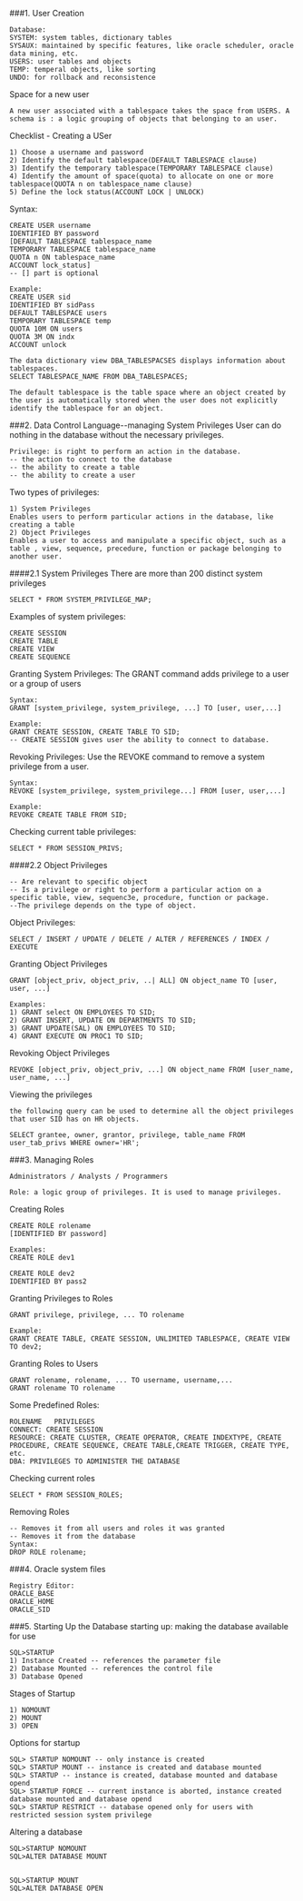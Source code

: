 ###1. User Creation
```
Database:
SYSTEM: system tables, dictionary tables
SYSAUX: maintained by specific features, like oracle scheduler, oracle data mining, etc.
USERS: user tables and objects
TEMP: temperal objects, like sorting
UNDO: for rollback and reconsistence
```

Space for a new user
```
A new user associated with a tablespace takes the space from USERS. A schema is : a logic grouping of objects that belonging to an user.
```
Checklist - Creating a USer
```
1) Choose a username and password
2) Identify the default tablespace(DEFAULT TABLESPACE clause)
3) Identify the temporary tablespace(TEMPORARY TABLESPACE clause)
4) Identify the amount of space(quota) to allocate on one or more tablespace(QUOTA n on tablespace_name clause)
5) Define the lock status(ACCOUNT LOCK | UNLOCK)
```
Syntax:
```
CREATE USER username
IDENTIFIED BY password
[DEFAULT TABLESPACE tablespace_name
TEMPORARY TABLESPACE tablespace_name
QUOTA n ON tablespace_name
ACCOUNT lock_status]
-- [] part is optional

Example:
CREATE USER sid
IDENTIFIED BY sidPass
DEFAULT TABLESPACE users
TEMPORARY TABLESPACE temp
QUOTA 10M ON users
QUOTA 3M ON indx
ACCOUNT unlock
```

```
The data dictionary view DBA_TABLESPACSES displays information about tablespaces.
SELECT TABLESPACE_NAME FROM DBA_TABLESPACES;
```

```
The default tablespace is the table space where an object created by the user is automatically stored when the user does not explicitly identify the tablespace for an object.
```

###2. Data Control Language--managing System Privileges
User can do nothing in the database without the necessary privileges.
```
Privilege: is right to perform an action in the database.
-- the action to connect to the database
-- the ability to create a table
-- the ability to create a user
```
Two types of privileges:
```
1) System Privileges
Enables users to perform particular actions in the database, like creating a table
2) Object Privileges
Enables a user to access and manipulate a specific object, such as a table , view, sequence, precedure, function or package belonging to another user.
```
####2.1 System Privileges
There are more than 200 distinct system privileges
```
SELECT * FROM SYSTEM_PRIVILEGE_MAP;
```
Examples of system privileges:
```
CREATE SESSION
CREATE TABLE
CREATE VIEW
CREATE SEQUENCE
```
Granting System Privileges: The GRANT command adds privilege to a user or a group of users
```
Syntax:
GRANT [system_privilege, system_privilege, ...] TO [user, user,...]

Example:
GRANT CREATE SESSION, CREATE TABLE TO SID;
-- CREATE SESSION gives user the ability to connect to database.
```
Revoking Privileges: Use the REVOKE command to remove a system privilege from a user.
```
Syntax:
REVOKE [system_privilege, system_privilege...] FROM [user, user,...]

Example:
REVOKE CREATE TABLE FROM SID;
```
Checking current table privileges:
```
SELECT * FROM SESSION_PRIVS;
```
####2.2 Object Privileges
```
-- Are relevant to specific object
-- Is a privilege or right to perform a particular action on a specific table, view, sequenc3e, procedure, function or package.
--The privilege depends on the type of object.
```
Object Privileges:
```
SELECT / INSERT / UPDATE / DELETE / ALTER / REFERENCES / INDEX / EXECUTE
```
Granting Object Privileges
```
GRANT [object_priv, object_priv, ..| ALL] ON object_name TO [user, user, ...]

Examples:
1) GRANT select ON EMPLOYEES TO SID;
2) GRANT INSERT, UPDATE ON DEPARTMENTS TO SID;
3) GRANT UPDATE(SAL) ON EMPLOYEES TO SID;
4) GRANT EXECUTE ON PROC1 TO SID;
```
Revoking Object Privileges
```
REVOKE [object_priv, object_priv, ...] ON object_name FROM [user_name, user_name, ...]
```
Viewing the privileges
```
the following query can be used to determine all the object privileges that user SID has on HR objects.

SELECT grantee, owner, grantor, privilege, table_name FROM user_tab_privs WHERE owner='HR';
```

###3. Managing Roles
```
Administrators / Analysts / Programmers

Role: a logic group of privileges. It is used to manage privileges.
```
Creating Roles
```
CREATE ROLE rolename
[IDENTIFIED BY password]

Examples:
CREATE ROLE dev1

CREATE ROLE dev2
IDENTIFIED BY pass2
```
Granting Privileges to Roles
```
GRANT privilege, privilege, ... TO rolename

Example:
GRANT CREATE TABLE, CREATE SESSION, UNLIMITED TABLESPACE, CREATE VIEW
TO dev2;
```
Granting Roles to Users
```
GRANT rolename, rolename, ... TO username, username,...
GRANT rolename TO rolename
```
Some Predefined Roles:
```
ROLENAME   PRIVILEGES
CONNECT: CREATE SESSION
RESOURCE: CREATE CLUSTER, CREATE OPERATOR, CREATE INDEXTYPE, CREATE PROCEDURE, CREATE SEQUENCE, CREATE TABLE,CREATE TRIGGER, CREATE TYPE, etc.
DBA: PRIVILEGES TO ADMINISTER THE DATABASE
```
Checking current roles
```
SELECT * FROM SESSION_ROLES;
```

Removing Roles
```
-- Removes it from all users and roles it was granted
-- Removes it from the database
Syntax:
DROP ROLE rolename;
```

###4. Oracle system files
```
Registry Editor:
ORACLE_BASE
ORACLE_HOME
ORACLE_SID
```

###5. Starting Up the Database
starting up: making the database available for use
```
SQL>STARTUP
1) Instance Created -- references the parameter file
2) Database Mounted -- references the control file
3) Database Opened
```
Stages of Startup
```
1) NOMOUNT
2) MOUNT
3) OPEN
```
Options for startup
```
SQL> STARTUP NOMOUNT -- only instance is created
SQL> STARTUP MOUNT -- instance is created and database mounted
SQL> STARTUP -- instance is created, database mounted and database opend
SQL> STARTUP FORCE -- current instance is aborted, instance created database mounted and database opend
SQL> STARTUP RESTRICT -- database opened only for users with restricted session system privilege
```
Altering a database
```
SQL>STARTUP NOMOUNT
SQL>ALTER DATABASE MOUNT


SQL>STARTUP MOUNT
SQL>ALTER DATABASE OPEN
```
